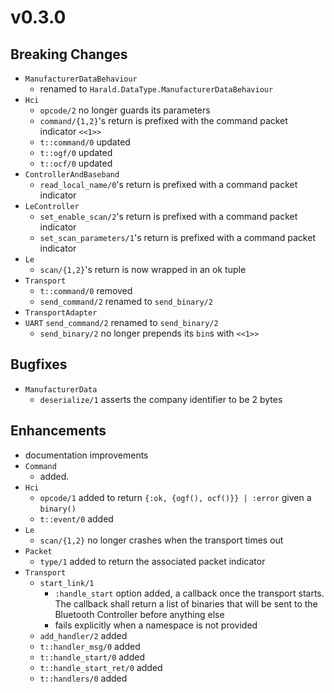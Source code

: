 # v0.3.0

## Breaking Changes

  - `ManufacturerDataBehaviour`
    - renamed to `Harald.DataType.ManufacturerDataBehaviour`
  - `Hci`
    - `opcode/2` no longer guards its parameters
    - `command/{1,2}`'s return is prefixed with the command packet indicator
      `<<1>>`
    - `t::command/0` updated
    - `t::ogf/0` updated
    - `t::ocf/0` updated
  - `ControllerAndBaseband`
    - `read_local_name/0`'s return is prefixed with a command packet indicator
  - `LeController`
    - `set_enable_scan/2`'s return is prefixed with a command packet indicator
    - `set_scan_parameters/1`'s return is prefixed with a command packet
      indicator
  - `Le`
    - `scan/{1,2}`'s return is now wrapped in an ok tuple
  - `Transport`
    - `t::command/0` removed
    - `send_command/2` renamed to `send_binary/2`
  - `TransportAdapter`
  - `UART` `send_command/2` renamed to `send_binary/2`
    - `send_binary/2` no longer prepends its `bin`s with `<<1>>`

## Bugfixes

  - `ManufacturerData`
    - `deserialize/1` asserts the company identifier to be 2 bytes

## Enhancements

  - documentation improvements
  - `Command`
    - added.
  - `Hci`
    - `opcode/1` added to return `{:ok, {ogf(), ocf()}} | :error` given a
      `binary()`
    - `t::event/0` added
  - `Le`
    - `scan/{1,2}` no longer crashes when the transport times out
  - `Packet`
    - `type/1` added to return the associated packet indicator
  - `Transport`
    - `start_link/1`
      - `:handle_start` option added, a callback once the transport starts. The
        callback shall return a list of binaries that will be sent to the
        Bluetooth Controller before anything else
      - fails explicitly when a namespace is not provided
    - `add_handler/2` added
    - `t::handler_msg/0` added
    - `t::handle_start/0` added
    - `t::handle_start_ret/0` added
    - `t::handlers/0` added
